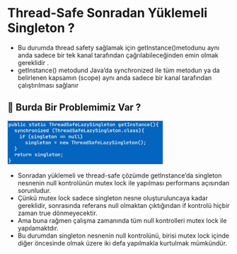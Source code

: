 # Thread-Safe Sonradan Yüklemeli Singleton ?
* Bu durumda thread safety sağlamak için getInstance()metodunu aynı anda sadece bir tek kanal tarafından
çağrılabileceğinden emin olmak gereklidir .
* getInstance() metodund Java’da synchronized ile tüm metodun ya da belirlenen kapsamın (scope) aynı anda sadece bir
kanal tarafından çalıştırılması sağlanır

## 📌 Burda Bir Problemimiz Var ?
<img src="https://github.com/rasitesdmr/CreationalDesignPatterns/blob/master/images/img5.jpg" width="70%" height="50%"/>

* Sonradan yüklemeli ve thread-safe çözümde getInstance’da singleton nesnenin null kontrolünün mutex lock ile yapılması 
performans açısından sorunludur.
* Çünkü mutex lock sadece singleton nesne oluşturuluncaya kadar gereklidir, sonrasında referans null olmaktan 
çıktığından if kontrolü hiçbir zaman true dönmeyecektir.
* Ama buna rağmen çalışma zamanında tüm null kontrolleri mutex lock ile yapılamaktdır.
* Bu durumdan singleton nesnenin null kontrolünü, birisi mutex lock içinde diğer öncesinde olmak üzere iki defa 
yapılmakla kurtulmak mümkündür.

